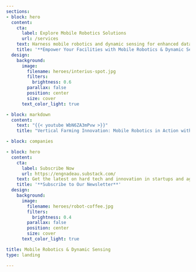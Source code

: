 ```yaml
---
sections:
- block: hero
  content:
    cta:
      label: Explore Mobile Robotics Solutions
      url: /services
    text: Harness mobile robotics and dynamic sensing for enhanced data collection and collaboration. Embrace Industry 4.0 with human-robot collaboration.
    title: '**Empower Your Facilities with Mobile Robotics & Dynamic Sensing**'
  design:
    background:
      image:
        filename: heroes/interius-spot.jpg
        filters:
          brightness: 0.6
        parallax: false
        position: center
        size: cover
      text_color_light: true

- block: markdown
  content:
    text: "{{< youtube WbN6ZA3mPvw >}}"
    title: "Vertical Farming Innovation: Mobile Robotics in Action with Nadeau Innovations, Osedea, and Interius Farms"

- block: companies

- block: hero
  content:
    cta:
      label: Subscribe Now
      url: https://engnadeau.substack.com/
    text: Get the latest on hard tech and innovation in startups and agile businesses.
    title: '**Subscribe to Our Newsletter**'
  design:
    background:
      image:
        filename: heroes/robot-coffee.jpg
        filters:
          brightness: 0.4
        parallax: false
        position: center
        size: cover
      text_color_light: true

title: Mobile Robotics & Dynamic Sensing
type: landing

---
```

